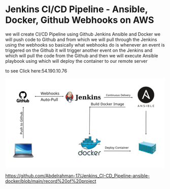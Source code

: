 # Jenkins CI/CD Pipeline - Ansible, Docker, Github Webhooks on AWS 



we will create CI/CD Pipeline using Github Jenkins Ansible and Docker we will push code to Github and from which we will pull through the Jenkins using the webhooks so basically what webhooks do is whenever an event is triggered on the Github it will trigger another event on the Jenkins and which will pull the code from the Github and then we will execute Ansible playbook using which will deploy the container to our remote server 

to see
Click here:54.190.10.76  



![sadfs](https://github.com/Abdelrahman-17/Jenkins_CI-CD_Pipeline-ansible-docker/blob/main/CICD%20using%20jenkins%20ansible%26docker%20(1).png)

https://github.com/Abdelrahman-17/Jenkins_CI-CD_Pipeline-ansible-docker/blob/main/record%20of%20project
